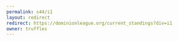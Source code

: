 ```yaml
---
permalink: s44/i1
layout: redirect
redirect: https://dominionleague.org/current_standings?div=i1
owner: truffles
---
```


